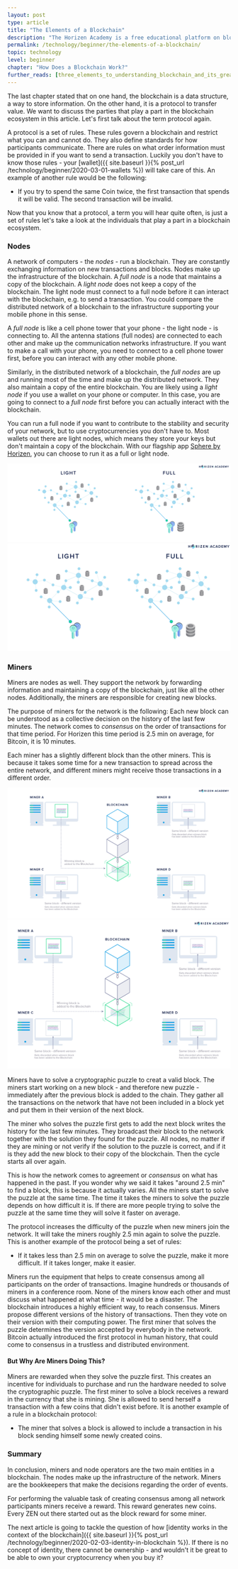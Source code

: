 ```yaml
---
layout: post
type: article
title: "The Elements of a Blockchain"
description: "The Horizen Academy is a free educational platform on blockchain technology, cryptocurrency, and privacy. In this article, you will learn the role miners and nodes play in a blockchain ecosystem at a beginner level."
permalink: /technology/beginner/the-elements-of-a-blockchain/
topic: technology
level: beginner
chapter: "How Does a Blockchain Work?"
further_reads: [three_elements_to_understanding_blockchain_and_its_greatest_opportunity, blockchain_technology_explained_introduction_meaning_and_applications]
---
```


The last chapter stated that on one hand, the blockchain is a data structure, a way to store information. On the other hand, it is a protocol to transfer value. We want to discuss the parties that play a part in the blockchain ecosystem in this article. Let's first talk about the term protocol again.

A protocol is a set of rules. These rules govern a blockchain and restrict what you can and cannot do. They also define standards for how participants communicate. There are rules on what order information must be provided in if you want to send a transaction. Luckily you don't have to know those rules - your [wallet]({{ site.baseurl }}{% post_url /technology/beginner/2020-03-01-wallets %}) will take care of this. An example of another rule would be the following:

- If you try to spend the same Coin twice, the first transaction that spends it will be valid. The second transaction will be invalid.

Now that you know that a protocol, a term you will hear quite often, is just a set of rules let's take a look at the individuals that play a part in a blockchain ecosystem.

### Nodes

A network of computers - the *nodes* - run a blockchain. They are constantly exchanging information on new transactions and blocks. Nodes make up the infrastructure of the blockchain. A *full node* is a node that maintains a copy of the blockchain. A *light node* does not keep a copy of the blockchain. The light node must connect to a full node before it can interact with the blockchain, e.g. to send a transaction. You could compare the distributed network of a blockchain to the infrastructure supporting your mobile phone in this sense.

A _full node_ is like a cell phone tower that your phone - the light node - is connecting to. All the antenna stations (full nodes) are connected to each other and make up the communication networks infrastructure. If you want to make a call with your phone, you need to connect to a cell phone tower first, before you can interact with any other mobile phone.

Similarly, in the distributed network of a blockchain, the _full nodes_ are up and running most of the time and make up the distributed network. They also maintain a copy of the entire blockchain. You are likely using a _light node_ if you use a wallet on your phone or computer. In this case, you are going to connect to a _full node_ first before you can actually interact with the blockchain.

You can run a full node if you want to contribute to the stability and security of your network, but to use cryptocurrencies you don't have to. Most wallets out there are light nodes, which means they store your keys but don't maintain a copy of the blockchain. With our flagship app [Sphere by Horizen](https://www.horizen.global/spherebyhorizen/), you can choose to run it as a full or light node.

![Nodes](/assets/post_files/technology/beginner/the-elements-of-a-blockchain/nodes_D.jpg)
![Nodes](/assets/post_files/technology/beginner/the-elements-of-a-blockchain/nodes_M.jpg)

### Miners

Miners are nodes as well. They support the network by forwarding information and maintaining a copy of the blockchain, just like all the other nodes. Additionally, the miners are responsible for creating new blocks.

The purpose of miners for the network is the following: Each new block can be understood as a collective decision on the history of the last few minutes. The network comes to _consensus_ on the order of transactions for that time period. For Horizen this time period is 2.5 min on average, for Bitcoin, it is 10 minutes.

Each miner has a slightly different block than the other miners. This is because it takes some time for a new transaction to spread across the entire network, and different miners might receive those transactions in a different order.

![Miner](/assets/post_files/technology/beginner/the-elements-of-a-blockchain/miner_D.jpg)
![Miner](/assets/post_files/technology/beginner/the-elements-of-a-blockchain/miner_M.jpg)

Miners have to solve a cryptographic puzzle to creat a valid block. The miners start working on a new block - and therefore new puzzle - immediately after the previous block is added to the chain. They gather all the transactions on the network that have not been included in a block yet and put them in their version of the next block.

The miner who solves the puzzle first gets to add the next block writes the history for the last few minutes. They broadcast their block to the network together with the solution they found for the puzzle. All nodes, no matter if they are mining or not verify if the solution to the puzzle is correct, and if it is they add the new block to their copy of the blockchain. Then the cycle starts all over again.

This is how the network comes to agreement or *consensus* on what has happened in the past. If you wonder why we said it takes "around 2.5 min" to find a block, this is because it actually varies. All the miners start to solve the puzzle at the same time. The time it takes the miners to solve the puzzle depends on how difficult it is. If there are more people trying to solve the puzzle at the same time they will solve it faster on average.

The protocol increases the difficulty of the puzzle when new miners join the network. It will take the miners roughly 2.5 min again to solve the puzzle. This is another example of the protocol being a set of rules:

- If it takes less than 2.5 min on average to solve the puzzle, make it more difficult. If it takes longer, make it easier.

Miners run the equipment that helps to create consensus among all participants on the order of transactions. Imagine hundreds or thousands of miners in a conference room. None of the miners know each other and must discuss what happened at what time - it would be a disaster. The blockchain introduces a highly efficient way, to reach consensus. Miners propose different versions of the history of transactions. Then they vote on their version with their computing power. The first miner that solves the puzzle determines the version accepted by everybody in the network. Bitcoin actually introduced the first protocol in human history, that could come to consensus in a trustless and distributed environment.

#### But Why Are Miners Doing This?

Miners are rewarded when they solve the puzzle first. This creates an incentive for individuals to purchase and run the hardware needed to solve the cryptographic puzzle. The first miner to solve a block receives a reward in the currency that she is mining. She is allowed to send herself a transaction with a few coins that didn't exist before. It is another example of a rule in a blockchain protocol:

- The miner that solves a block is allowed to include a transaction in his block sending himself some newly created coins.

### Summary

In conclusion, miners and node operators are the two main entities in a blockchain. The nodes make up the infrastructure of the network. Miners are the bookkeepers that make the decisions regarding the order of events.

For performing the valuable task of creating consensus among all network participants miners receive a reward. This reward generates new coins. Every ZEN out there started out as the block reward for some miner.

The next article is going to tackle the question of how [identity works in the context of the blockchain]({{ site.baseurl }}{% post_url /technology/beginner/2020-02-03-identity-in-blockchain %}). If there is no concept of identity, there cannot be ownership - and wouldn't it be great to be able to own your cryptocurrency when you buy it?
